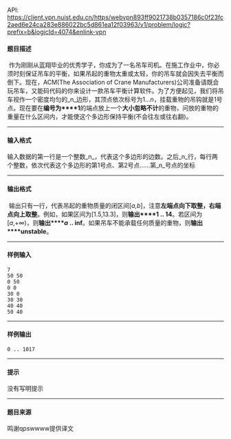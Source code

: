 API: https://client.vpn.nuist.edu.cn/https/webvpn893ff9021738b0357186c0f23fc2aed6e24ca283e886022bc5d861ea12f03963/v1/problem/logic?prefix=b&logicId=4074&enlink-vpn

#### 题目描述

 作为刚刚从蓝翔毕业的优秀学子，你成为了一名吊车司机。在施工作业中，你必须时刻保证吊车的平衡，如果吊起的重物太重或太轻，你的吊车就会因失去平衡而倒下。现在，ACM(The Association of Crane Manufacturers)公司准备请既会玩吊车，又能码代码的你来设计一款吊车平衡计算软件。为了方便起见，我们将吊车视作一个密度均匀的_n_边形，其顶点依次标号为1..._n_，挂载重物的吊钩就是1号点。现在要在**编号为****1**的端点放上一个**大小忽略不计**的重物，问放的重物的重量在什么区间内，才能使这个多边形保持平衡(不会往左或往右翻)。  

---

#### 输入格式

输入数据的第一行是一个整数_n_，代表这个多边形的边数。之后_n_行，每行两个整数，依次代表这个多边形的第1号点、第2号点......第_n_号点的坐标  

---

#### 输出格式

 输出只有一行，代表吊起的重物质量的闭区间\[_a,b_\]，注意**左端点向下取整，右端点向上取整**。例如，如果区间为\[1.5,13.3\]，则**输出****1 .. 14**。若区间为\[_a_,+∞)，则**输出****_a_ .. inf**。如果吊车不能承载任何质量的重物，则**输出****unstable**。

---

#### 样例输入
```
7
50 50
0 50
0 0
30 0
30 30
40 40
50 40

```

---

#### 样例输出
```
0 .. 1017

```

---

#### 提示

没有写明提示

---

#### 题目来源

鸣谢qpswwww提供译文